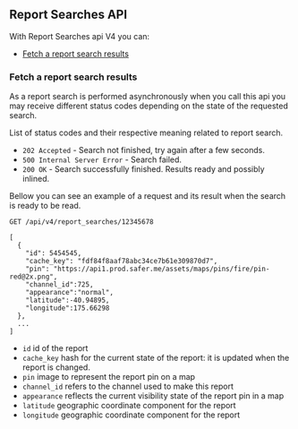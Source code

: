 ## Report Searches API
With Report Searches api V4 you can:

- [Fetch a report search results](#fetch-a-report-search-results)


### Fetch a report search results

As a report search is performed asynchronously when you call this api you may
receive different status codes depending on the state of the requested search.

List of status codes and their respective meaning related to report search.
- `202 Accepted` - Search not finished, try again after a few seconds.
- `500 Internal Server Error` - Search failed.
- `200 OK` - Search successfully finished. Results ready and possibly inlined.

Bellow you can see an example of a request and its result when the search is ready to be read.
```
GET /api/v4/report_searches/12345678
```

```
[
  {
    "id": 5454545,
    "cache_key": "fdf84f8aaf78abc34ce7b61e309870d7",
    "pin": "https://api1.prod.safer.me/assets/maps/pins/fire/pin-red@2x.png",
    "channel_id":725,
    "appearance":"normal",
    "latitude":-40.94895,
    "longitude":175.66298
  },
  ...
]
```

- `id` id of the report
- `cache_key` hash for the current state of the report: it is updated when the report is changed.
- `pin` image to represent the report pin on a map
- `channel_id` refers to the channel used to make this report
- `appearance` reflects the current visibility state of the report pin in a map
- `latitude` geographic coordinate component for the report
- `longitude` geographic coordinate component for the report
